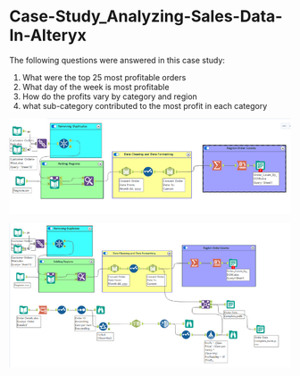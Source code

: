 # Case-Study_Analyzing-Sales-Data-In-Alteryx

The following questions were answered in this case study:
1. What were the top 25 most profitable orders
2. What day of the week is most profitable
3. How do the profits vary by category and region
4. what sub-category contributed to the most profit in each category


![alt text](https://github.com/DataNaija/Case-Study-Analyzing-Retail-Sales-Data-In-Alteryx/blob/main/Sales.PNG)


![alt text](https://github.com/DataNaija/Case-Study-Analyzing-Retail-Sales-Data-In-Alteryx/blob/main/Sales1.PNG)
